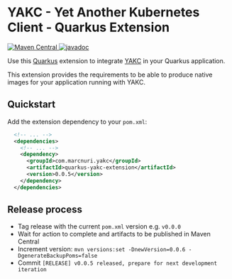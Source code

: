 # YAKC - Yet Another Kubernetes Client - Quarkus Extension
[![Maven Central](https://img.shields.io/maven-central/v/com.marcnuri.yakc/quarkus-yakc-extension)
](https://search.maven.org/search?q=g:com.marcnuri.yakc%20a:quarkus-yakc-extension)
[![javadoc](https://javadoc.io/badge2/com.marcnuri.yakc/quarkus-yakc-extension/javadoc.svg)
](https://javadoc.io/doc/com.marcnuri.yakc/quarkus-yakc-extension)

Use this [Quarkus](https://www.quarkus.io) extension to integrate
[YAKC](https://github.com/manusa/yakc) in your Quarkus application.

This extension provides the requirements to be able to produce native images for your
application running with YAKC.

## Quickstart

Add the extension dependency to your `pom.xml`:
```xml
  <!-- ... -->
  <dependencies>
    <!-- ... -->
    <dependency>
      <groupId>com.marcnuri.yakc</groupId>
      <artifactId>quarkus-yakc-extension</artifactId>
      <version>0.0.5</version>
    </dependency>
  </dependencies>
```

## Release process
- Tag release with the current `pom.xml` version e.g. `v0.0.0`
- Wait for action to complete and artifacts to be published in Maven Central
- Increment version:
  `mvn versions:set -DnewVersion=0.0.6 -DgenerateBackupPoms=false`
- Commit `[RELEASE] v0.0.5 released, prepare for next development iteration`
